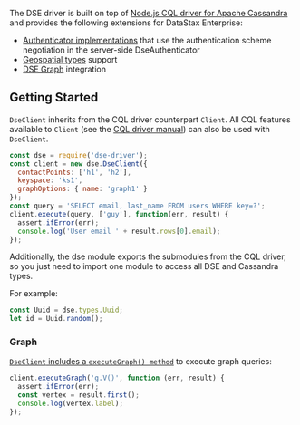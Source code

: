 The DSE driver is built on top of [Node.js CQL driver for Apache Cassandra][cassandra-driver] and provides the
following extensions for DataStax Enterprise:

- [Authenticator implementations](module-auth.html) that use the authentication scheme negotiation in the server-side
DseAuthenticator
- [Geospatial types](module-geometry.html) support
- [DSE Graph](module-graph.html) integration


## Getting Started

`DseClient` inherits from the CQL driver counterpart `Client`.  All CQL features available to  `Client` (see the
[CQL driver manual][core-manual]) can also be used with `DseClient`.

```javascript
const dse = require('dse-driver');
const client = new dse.DseClient({
  contactPoints: ['h1', 'h2'],
  keyspace: 'ks1',
  graphOptions: { name: 'graph1' }
});
const query = 'SELECT email, last_name FROM users WHERE key=?';
client.execute(query, ['guy'], function(err, result) {
  assert.ifError(err);
  console.log('User email ' + result.rows[0].email);
});
```

Additionally, the dse module exports the submodules from the CQL driver, so you just need to import one module to access
all DSE and Cassandra types.

For example:
```javascript
const Uuid = dse.types.Uuid;
let id = Uuid.random();
```

### Graph

[`DseClient` includes a `executeGraph() method`](DseClient.html#executeGraph) to execute graph queries:

```javascript
client.executeGraph('g.V()', function (err, result) {
  assert.ifError(err);
  const vertex = result.first();
  console.log(vertex.label);
});
```

[cassandra-driver]: https://github.com/datastax/nodejs-driver
[core-manual]: http://docs.datastax.com/en/developer/nodejs-driver/3.0/common/drivers/introduction/introArchOverview.html